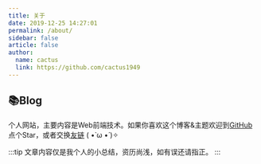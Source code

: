 ```yaml
---
title: 关于
date: 2019-12-25 14:27:01
permalink: /about/
sidebar: false
article: false
author:
  name: cactus
  link: https://github.com/cactus1949
---
```


## 📚Blog
个人网站，主要内容是Web前端技术。如果你喜欢这个博客&主题欢迎到[GitHub](https://github.com/cactus1949/wirting)点个Star，或者交换[友链](/friends/) ( •̀ ω •́ )✧

:::tip
文章内容仅是我个人的小总结，资历尚浅，如有误还请指正。
:::

<script>
  export default {
    data(){
      return {
        QQ: '894072666',
        qqUrl: `tencent://message/?uin=${this.QQ}&Site=&Menu=yes`
      }
    },
    mounted(){
      const flag =  navigator.userAgent.match(/(phone|pad|pod|iPhone|iPod|ios|iPad|Android|Mobile|BlackBerry|IEMobile|MQQBrowser|JUC|Fennec|wOSBrowser|BrowserNG|WebOS|Symbian|Windows Phone)/i);
      if(flag){
        this.qqUrl = `mqqwpa://im/chat?chat_type=wpa&uin=${this.QQ}&version=1&src_type=web&web_src=oicqzone.com`
      }
    }
  }
</script>
